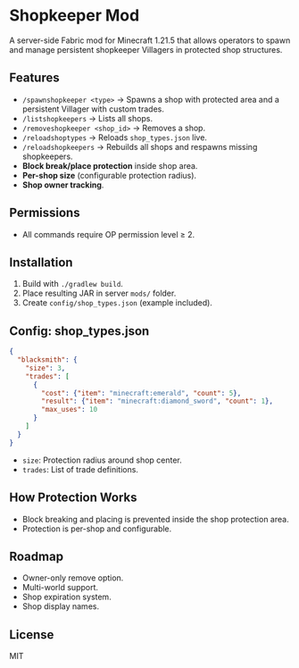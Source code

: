 # Shopkeeper Mod

A server-side Fabric mod for Minecraft 1.21.5 that allows operators to spawn and manage persistent shopkeeper Villagers in protected shop structures.

## Features

- `/spawnshopkeeper <type>` → Spawns a shop with protected area and a persistent Villager with custom trades.
- `/listshopkeepers` → Lists all shops.
- `/removeshopkeeper <shop_id>` → Removes a shop.
- `/reloadshoptypes` → Reloads `shop_types.json` live.
- `/reloadshopkeepers` → Rebuilds all shops and respawns missing shopkeepers.
- **Block break/place protection** inside shop area.
- **Per-shop size** (configurable protection radius).
- **Shop owner tracking**.

## Permissions

- All commands require OP permission level ≥ 2.

## Installation

1. Build with `./gradlew build`.
2. Place resulting JAR in server `mods/` folder.
3. Create `config/shop_types.json` (example included).

## Config: shop_types.json

```json
{
  "blacksmith": {
    "size": 3,
    "trades": [
      {
        "cost": {"item": "minecraft:emerald", "count": 5},
        "result": {"item": "minecraft:diamond_sword", "count": 1},
        "max_uses": 10
      }
    ]
  }
}
```

- `size`: Protection radius around shop center.
- `trades`: List of trade definitions.

## How Protection Works

- Block breaking and placing is prevented inside the shop protection area.
- Protection is per-shop and configurable.

## Roadmap

- Owner-only remove option.
- Multi-world support.
- Shop expiration system.
- Shop display names.

## License

MIT